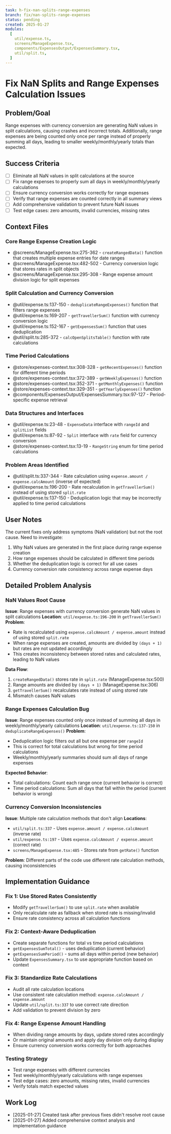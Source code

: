 ```yaml
---
task: h-fix-nan-splits-range-expenses
branch: fix/nan-splits-range-expenses
status: pending
created: 2025-01-27
modules:
  [
    util/expense.ts,
    screens/ManageExpense.tsx,
    components/ExpensesOutput/ExpensesSummary.tsx,
    util/split.ts,
  ]
---
```


# Fix NaN Splits and Range Expenses Calculation Issues

## Problem/Goal

Range expenses with currency conversion are generating NaN values in split calculations, causing crashes and incorrect totals. Additionally, range expenses are being counted only once per range instead of properly summing all days, leading to smaller weekly/monthly/yearly totals than expected.

## Success Criteria

- [ ] Eliminate all NaN values in split calculations at the source
- [ ] Fix range expenses to properly sum all days in weekly/monthly/yearly calculations
- [ ] Ensure currency conversion works correctly for range expenses
- [ ] Verify that range expenses are counted correctly in all summary views
- [ ] Add comprehensive validation to prevent future NaN issues
- [ ] Test edge cases: zero amounts, invalid currencies, missing rates

## Context Files

### Core Range Expense Creation Logic
- @screens/ManageExpense.tsx:275-362 - `createRangedData()` function that creates multiple expense entries for date ranges
- @screens/ManageExpense.tsx:482-502 - Currency conversion logic that stores rates in split objects
- @screens/ManageExpense.tsx:295-308 - Range expense amount division logic for split expenses

### Split Calculation and Currency Conversion
- @util/expense.ts:137-150 - `deduplicateRangeExpenses()` function that filters range expenses
- @util/expense.ts:169-207 - `getTravellerSum()` function with currency conversion logic
- @util/expense.ts:152-167 - `getExpensesSum()` function that uses deduplication
- @util/split.ts:285-372 - `calcOpenSplitsTable()` function with rate calculations

### Time Period Calculations
- @store/expenses-context.tsx:308-328 - `getRecentExpenses()` function for different time periods
- @store/expenses-context.tsx:372-389 - `getWeeklyExpenses()` function
- @store/expenses-context.tsx:352-371 - `getMonthlyExpenses()` function
- @store/expenses-context.tsx:329-351 - `getYearlyExpenses()` function
- @components/ExpensesOutput/ExpensesSummary.tsx:97-127 - Period-specific expense retrieval

### Data Structures and Interfaces
- @util/expense.ts:23-48 - `ExpenseData` interface with `rangeId` and `splitList` fields
- @util/expense.ts:87-92 - `Split` interface with `rate` field for currency conversion
- @store/expenses-context.tsx:13-19 - `RangeString` enum for time period calculations

### Problem Areas Identified
- @util/split.ts:337-344 - Rate calculation using `expense.amount / expense.calcAmount` (inverse of expected)
- @util/expense.ts:196-200 - Rate recalculation in `getTravellerSum()` instead of using stored `split.rate`
- @util/expense.ts:137-150 - Deduplication logic that may be incorrectly applied to time period calculations

## User Notes

The current fixes only address symptoms (NaN validation) but not the root cause. Need to investigate:

1. Why NaN values are generated in the first place during range expense creation
2. How range expenses should be calculated in different time periods
3. Whether the deduplication logic is correct for all use cases
4. Currency conversion rate consistency across range expense days

## Detailed Problem Analysis

### NaN Values Root Cause
**Issue**: Range expenses with currency conversion generate NaN values in split calculations
**Location**: `util/expense.ts:196-200` in `getTravellerSum()`
**Problem**: 
- Rate is recalculated using `expense.calcAmount / expense.amount` instead of using stored `split.rate`
- When range expenses are created, amounts are divided by `(days + 1)` but rates are not updated accordingly
- This creates inconsistency between stored rates and calculated rates, leading to NaN values

**Data Flow**:
1. `createRangedData()` stores rate in `split.rate` (ManageExpense.tsx:500)
2. Range amounts are divided by `(days + 1)` (ManageExpense.tsx:306)
3. `getTravellerSum()` recalculates rate instead of using stored rate
4. Mismatch causes NaN values

### Range Expenses Calculation Bug
**Issue**: Range expenses counted only once instead of summing all days in weekly/monthly/yearly calculations
**Location**: `util/expense.ts:137-150` in `deduplicateRangeExpenses()`
**Problem**:
- Deduplication logic filters out all but one expense per `rangeId`
- This is correct for total calculations but wrong for time period calculations
- Weekly/monthly/yearly summaries should sum all days of range expenses

**Expected Behavior**:
- Total calculations: Count each range once (current behavior is correct)
- Time period calculations: Sum all days that fall within the period (current behavior is wrong)

### Currency Conversion Inconsistencies
**Issue**: Multiple rate calculation methods that don't align
**Locations**:
- `util/split.ts:337` - Uses `expense.amount / expense.calcAmount` (inverse rate)
- `util/expense.ts:197` - Uses `expense.calcAmount / expense.amount` (correct rate)
- `screens/ManageExpense.tsx:485` - Stores rate from `getRate()` function

**Problem**: Different parts of the code use different rate calculation methods, causing inconsistencies

## Implementation Guidance

### Fix 1: Use Stored Rates Consistently
- Modify `getTravellerSum()` to use `split.rate` when available
- Only recalculate rate as fallback when stored rate is missing/invalid
- Ensure rate consistency across all calculation functions

### Fix 2: Context-Aware Deduplication
- Create separate functions for total vs time period calculations
- `getExpensesSumTotal()` - uses deduplication (current behavior)
- `getExpensesSumPeriod()` - sums all days within period (new behavior)
- Update `ExpensesSummary.tsx` to use appropriate function based on context

### Fix 3: Standardize Rate Calculations
- Audit all rate calculation locations
- Use consistent rate calculation method: `expense.calcAmount / expense.amount`
- Update `util/split.ts:337` to use correct rate direction
- Add validation to prevent division by zero

### Fix 4: Range Expense Amount Handling
- When dividing range amounts by days, update stored rates accordingly
- Or maintain original amounts and apply day division only during display
- Ensure currency conversion works correctly for both approaches

### Testing Strategy
- Test range expenses with different currencies
- Test weekly/monthly/yearly calculations with range expenses
- Test edge cases: zero amounts, missing rates, invalid currencies
- Verify totals match expected values

## Work Log

- [2025-01-27] Created task after previous fixes didn't resolve root cause
- [2025-01-27] Added comprehensive context analysis and implementation guidance
